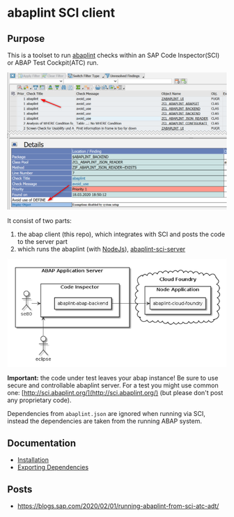 # abaplint SCI client

## Purpose

This is a toolset to run [abaplint](https://abaplint.org) checks within an SAP Code Inspector(SCI) or ABAP Test Cockpit(ATC) run.

![sci](docs/img/sci-sample.png)

It consist of two parts:
1. the abap client (this repo), which integrates with SCI and posts the code to the server part
2. which runs the abaplint (with [NodeJs](https://nodejs.org)), [abaplint-sci-server](https://github.com/abaplint/abaplint-sci-server)

![landscape](docs/img/landscape.png)

**Important:** the code under test leaves your abap instance! Be sure to use secure and controllable abaplint server. For a test you might use common one: [http://sci.abaplint.org/](http://sci.abaplint.org/) (but please don't post any proprietary code).

Dependencies from `abaplint.json` are ignored when running via SCI, instead the dependencies are taken from the running ABAP system.

## Documentation

* [Installation](docs/installation.md)
* [Exporting Dependencies](docs/export_dependencies.md)

## Posts

- https://blogs.sap.com/2020/02/01/running-abaplint-from-sci-atc-adt/
